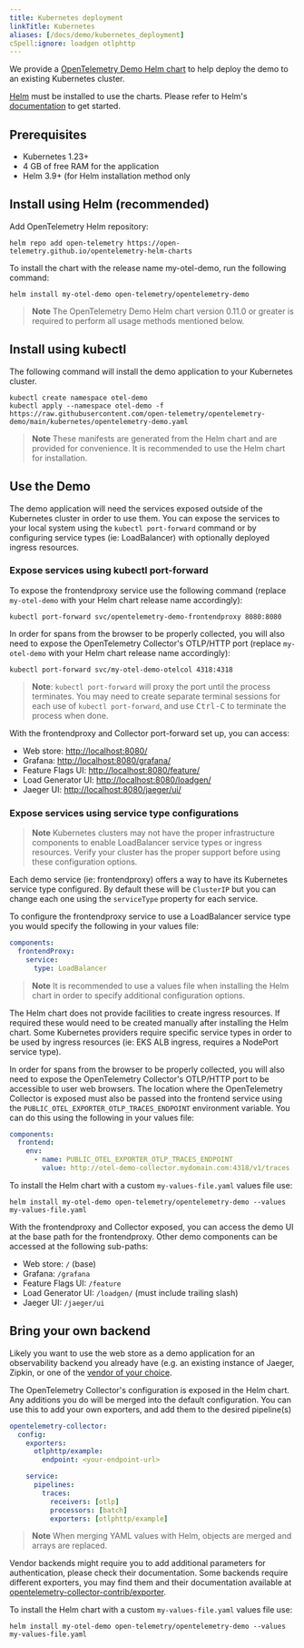 ```yaml
---
title: Kubernetes deployment
linkTitle: Kubernetes
aliases: [/docs/demo/kubernetes_deployment]
cSpell:ignore: loadgen otlphttp
---
```


We provide a [OpenTelemetry Demo Helm chart](/docs/kubernetes/helm/demo/) to
help deploy the demo to an existing Kubernetes cluster.

[Helm](https://helm.sh) must be installed to use the charts. Please refer to
Helm's [documentation](https://helm.sh/docs/) to get started.

## Prerequisites

- Kubernetes 1.23+
- 4 GB of free RAM for the application
- Helm 3.9+ (for Helm installation method only

## Install using Helm (recommended)

Add OpenTelemetry Helm repository:

```shell
helm repo add open-telemetry https://open-telemetry.github.io/opentelemetry-helm-charts
```

To install the chart with the release name my-otel-demo, run the following
command:

```shell
helm install my-otel-demo open-telemetry/opentelemetry-demo
```

> **Note** The OpenTelemetry Demo Helm chart version 0.11.0 or greater is
> required to perform all usage methods mentioned below.

## Install using kubectl

The following command will install the demo application to your Kubernetes
cluster.

```shell
kubectl create namespace otel-demo
kubectl apply --namespace otel-demo -f https://raw.githubusercontent.com/open-telemetry/opentelemetry-demo/main/kubernetes/opentelemetry-demo.yaml
```

> **Note** These manifests are generated from the Helm chart and are provided
> for convenience. It is recommended to use the Helm chart for installation.

## Use the Demo

The demo application will need the services exposed outside of the Kubernetes
cluster in order to use them. You can expose the services to your local system
using the `kubectl port-forward` command or by configuring service types (ie:
LoadBalancer) with optionally deployed ingress resources.

### Expose services using kubectl port-forward

To expose the frontendproxy service use the following command (replace
`my-otel-demo` with your Helm chart release name accordingly):

```shell
kubectl port-forward svc/opentelemetry-demo-frontendproxy 8080:8080
```

In order for spans from the browser to be properly collected, you will also need
to expose the OpenTelemetry Collector's OTLP/HTTP port (replace `my-otel-demo`
with your Helm chart release name accordingly):

```shell
kubectl port-forward svc/my-otel-demo-otelcol 4318:4318
```

> **Note**: `kubectl port-forward` will proxy the port until the process
> terminates. You may need to create separate terminal sessions for each use of
> `kubectl port-forward`, and use <kbd>Ctrl-C</kbd> to terminate the process
> when done.

With the frontendproxy and Collector port-forward set up, you can access:

- Web store: <http://localhost:8080/>
- Grafana: <http://localhost:8080/grafana/>
- Feature Flags UI: <http://localhost:8080/feature/>
- Load Generator UI: <http://localhost:8080/loadgen/>
- Jaeger UI: <http://localhost:8080/jaeger/ui/>

### Expose services using service type configurations

> **Note** Kubernetes clusters may not have the proper infrastructure components
> to enable LoadBalancer service types or ingress resources. Verify your cluster
> has the proper support before using these configuration options.

Each demo service (ie: frontendproxy) offers a way to have its Kubernetes
service type configured. By default these will be `ClusterIP` but you can change
each one using the `serviceType` property for each service.

To configure the frontendproxy service to use a LoadBalancer service type you
would specify the following in your values file:

```yaml
components:
  frontendProxy:
    service:
      type: LoadBalancer
```

> **Note** It is recommended to use a values file when installing the Helm chart
> in order to specify additional configuration options.

The Helm chart does not provide facilities to create ingress resources. If
required these would need to be created manually after installing the Helm
chart. Some Kubernetes providers require specific service types in order to be
used by ingress resources (ie: EKS ALB ingress, requires a NodePort service
type).

In order for spans from the browser to be properly collected, you will also need
to expose the OpenTelemetry Collector's OTLP/HTTP port to be accessible to user
web browsers. The location where the OpenTelemetry Collector is exposed must
also be passed into the frontend service using the
`PUBLIC_OTEL_EXPORTER_OTLP_TRACES_ENDPOINT` environment variable. You can do
this using the following in your values file:

```yaml
components:
  frontend:
    env:
      - name: PUBLIC_OTEL_EXPORTER_OTLP_TRACES_ENDPOINT
        value: http://otel-demo-collector.mydomain.com:4318/v1/traces
```

To install the Helm chart with a custom `my-values-file.yaml` values file use:

```shell
helm install my-otel-demo open-telemetry/opentelemetry-demo --values my-values-file.yaml
```

With the frontendproxy and Collector exposed, you can access the demo UI at the
base path for the frontendproxy. Other demo components can be accessed at the
following sub-paths:

- Web store: `/` (base)
- Grafana: `/grafana`
- Feature Flags UI: `/feature`
- Load Generator UI: `/loadgen/` (must include trailing slash)
- Jaeger UI: `/jaeger/ui`

## Bring your own backend

Likely you want to use the web store as a demo application for an observability
backend you already have (e.g. an existing instance of Jaeger, Zipkin, or one of
the [vendor of your choice](/ecosystem/vendors/).

The OpenTelemetry Collector's configuration is exposed in the Helm chart. Any
additions you do will be merged into the default configuration. You can use this
to add your own exporters, and add them to the desired pipeline(s)

```yaml
opentelemetry-collector:
  config:
    exporters:
      otlphttp/example:
        endpoint: <your-endpoint-url>

    service:
      pipelines:
        traces:
          receivers: [otlp]
          processors: [batch]
          exporters: [otlphttp/example]
```

> **Note** When merging YAML values with Helm, objects are merged and arrays are
> replaced.

Vendor backends might require you to add additional parameters for
authentication, please check their documentation. Some backends require
different exporters, you may find them and their documentation available at
[opentelemetry-collector-contrib/exporter](https://github.com/open-telemetry/opentelemetry-collector-contrib/tree/main/exporter).

To install the Helm chart with a custom `my-values-file.yaml` values file use:

```shell
helm install my-otel-demo open-telemetry/opentelemetry-demo --values my-values-file.yaml
```
